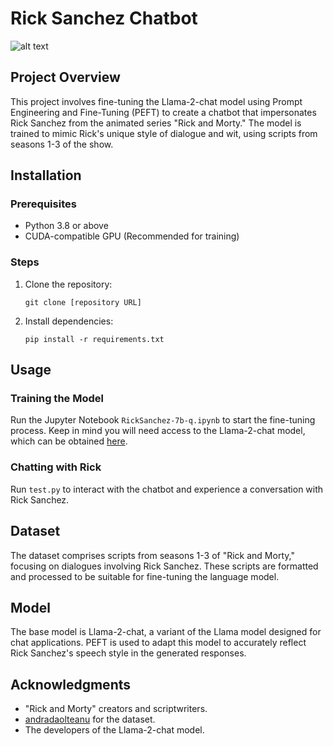 # Rick Sanchez Chatbot

![alt text](https://www.rollingstone.com/wp-content/uploads/2022/08/22-RAM-S6-KEY-ART-1080x1080-1-e1661990077221.png?w=831&h=554&crop=1)

## Project Overview
This project involves fine-tuning the Llama-2-chat model using Prompt Engineering and Fine-Tuning (PEFT) to create a chatbot that impersonates Rick Sanchez from the animated series "Rick and Morty." The model is trained to mimic Rick's unique style of dialogue and wit, using scripts from seasons 1-3 of the show.

## Installation

### Prerequisites
- Python 3.8 or above
- CUDA-compatible GPU (Recommended for training)

### Steps
1. Clone the repository:
   ```
   git clone [repository URL]
   ```
2. Install dependencies:
   ```
   pip install -r requirements.txt
   ```

## Usage

### Training the Model
Run the Jupyter Notebook `RickSanchez-7b-q.ipynb` to start the fine-tuning process. Keep in mind you will need access to the Llama-2-chat model, which can be obtained [here](https://ai.meta.com/resources/models-and-libraries/llama-downloads/).

### Chatting with Rick
Run `test.py` to interact with the chatbot and experience a conversation with Rick Sanchez.

## Dataset
The dataset comprises scripts from seasons 1-3 of "Rick and Morty," focusing on dialogues involving Rick Sanchez. These scripts are formatted and processed to be suitable for fine-tuning the language model.

## Model
The base model is Llama-2-chat, a variant of the Llama model designed for chat applications. PEFT is used to adapt this model to accurately reflect Rick Sanchez's speech style in the generated responses.

## Acknowledgments
- "Rick and Morty" creators and scriptwriters.
- [andradaolteanu](https://www.kaggle.com/andradaolteanu) for the dataset.
- The developers of the Llama-2-chat model.
